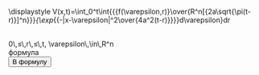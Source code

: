 
<html>
<head>
<meta http-equiv="Content-Type" content="text/html; charset=utf-8" />
</head>
 <body>
</body>
</html>


<SCRIPT SRC="jsMath/plugins/noImageFonts.js"> </SCRIPT>

<SCRIPT SRC="jsMath/jsMath.js"> </SCRIPT>

<DIV CLASS="math" >

\displaystyle V(x,t)=\int_0^t\int{{{f(\varepsilon\,r)}\over{R^n[{2a\sqrt{\pi(t-r)}]^n}}}*{\exp*\{{-\|x-\varepsilon\|^2\over{4a^2(t-r)}}\}}d\varepsilon}dr  
</DIV>
<br/>
<DIV CLASS="math">
0\,≤\,r\,≤\,t, \varepsilon\,\in\,R^n
</DIV>

<script type="text/javascript"> 
   jsMath.Process(document);
</script>



<DIV CLASS="math" id = "formula" >
   формула
<DIV CLASS="math" id = "formula2">
</DIV>
</DIV>

<input type="button" onClick="mathem()" value="В формулу">


 <script type="text/javascript"> 

   
   function mathem()
{
   var cg = '\\displaystyle V(x,t)=\\int_0^t\\int{{{f(\\varepsilon\\,r)}\\over{R^n[{2a\\sqrt{\\pi(t-r)}]^n}}}*{\\exp*\\{{-\\|x-\\varepsilon\\|^2\\over{4a^2(t-r)}}\\}}d\\varepsilon}dr'+ '<br>' +
    '0\\,≤\\,r\\,≤\\,t, \\varepsilon\\,\\in\\,R^n';
    document.getElementById("formula").innerHTML = cg;
jsMath.Process(document);


}

</script>




	
